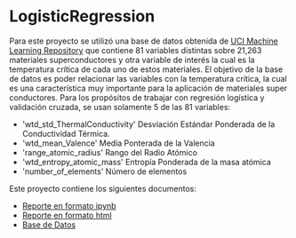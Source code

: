 # LogisticRegression
Para este proyecto se utilizó una base de datos obtenida de [UCI Machine Learning Repository](https://archive.ics.uci.edu/dataset/464/superconductivty+data) que contiene 81 variables distintas sobre 21,263 materiales superconductores y otra variable de interés la cual es la temperatura crítica de cada uno de estos materiales. El objetivo de la base de datos es poder relacionar las variables con la temperatura crítica, la cual es una característica muy importante para la aplicación de materiales super conductores. Para los propósitos de trabajar con regresión logística y validación cruzada, se usan solamente 5 de las 81 variables:

- 'wtd_std_ThermalConductivity' Desviación Estándar Ponderada de la Conductividad Térmica.
- 'wtd_mean_Valence' Media Ponterada de la Valencia
- 'range_atomic_radius' Rango del Radio Atómico
- 'wtd_entropy_atomic_mass' Entropía Ponderada de la masa atómica
- 'number_of_elements' Número de elementos

Este proyecto contiene los siguientes documentos:

- [Reporte en formato ipynb](A2_1_Regresión_logística_y_validación_cruzada.ipynb)
- [Reporte en formato html](A2_1_Regresión_logística_y_validación_cruzada.html)
- [Base de Datos](train.csv)
